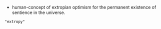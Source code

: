 - human-concept of extropian optimism for the permanent existence of sentience in the universe.

```query
"extropy"
```